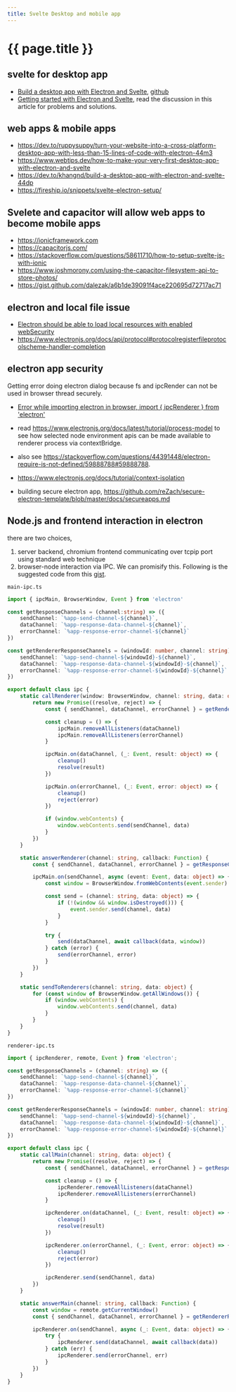 ```yaml
---
title: Svelte Desktop and mobile app
---
```

# {{ page.title }}


## svelte for desktop app
* [Build a desktop app with Electron and Svelte](https://dev.to/khangnd/build-a-desktop-app-with-electron-and-svelte-44dp), [github](https://github.com/khang-nd/electron-app-svelte)
* [Getting started with Electron and Svelte](https://dev.to/o_a_e/getting-started-with-electron-and-svelte-2gn8), read the discussion in this article for problems and solutions.

## web apps & mobile apps
* <https://dev.to/ruppysuppy/turn-your-website-into-a-cross-platform-desktop-app-with-less-than-15-lines-of-code-with-electron-44m3>
* <https://www.webtips.dev/how-to-make-your-very-first-desktop-app-with-electron-and-svelte>
* <https://dev.to/khangnd/build-a-desktop-app-with-electron-and-svelte-44dp>
* <https://fireship.io/snippets/svelte-electron-setup/>

## Svelete and capacitor will allow web apps to become mobile apps
* <https://ionicframework.com>
* <https://capacitorjs.com/>
* <https://stackoverflow.com/questions/58611710/how-to-setup-svelte-js-with-ionic>
* <https://www.joshmorony.com/using-the-capacitor-filesystem-api-to-store-photos/>
* <https://gist.github.com/dalezak/a6b1de39091f4ace220695d72717ac71>


## electron and local file issue
* [Electron should be able to load local resources with enabled webSecurity](https://github.com/electron/electron/issues/23393)
* <https://www.electronjs.org/docs/api/protocol#protocolregisterfileprotocolscheme-handler-completion>

## electron app security

Getting error doing electron dialog because fs and ipcRender can not be used in browser thread securely.

* [Error while importing electron in browser, import { ipcRenderer } from 'electron'](https://github.com/electron/electron/issues/9920)

* read <https://www.electronjs.org/docs/latest/tutorial/process-model> to see how selected node environment
apis can be made available to renderer process via contextBridge.

* also see <https://stackoverflow.com/questions/44391448/electron-require-is-not-defined/59888788#59888788>.
* <https://www.electronjs.org/docs/tutorial/context-isolation>

* building secure electron app,
<https://github.com/reZach/secure-electron-template/blob/master/docs/secureapps.md>

## Node.js and frontend interaction in electron
there are two choices,
1) server backend, chromium frontend communicating over tcpip port using standard web technique
2) browser-node interaction via IPC. We can promisify this. Following is the suggested code from this [gist](https://gist.github.com/Johnz86/33425246eddc36b26c6af2d5c8e2b1a7).


``main-ipc.ts``
```typescript
import { ipcMain, BrowserWindow, Event } from 'electron'

const getResponseChannels = (channel:string) => ({
    sendChannel: `%app-send-channel-${channel}`,
    dataChannel: `%app-response-data-channel-${channel}`,
    errorChannel: `%app-response-error-channel-${channel}`
})

const getRendererResponseChannels = (windowId: number, channel: string) => ({
    sendChannel: `%app-send-channel-${windowId}-${channel}`,
    dataChannel: `%app-response-data-channel-${windowId}-${channel}`,
    errorChannel: `%app-response-error-channel-${windowId}-${channel}`
})

export default class ipc {
    static callRenderer(window: BrowserWindow, channel: string, data: object) {
        return new Promise((resolve, reject) => {
            const { sendChannel, dataChannel, errorChannel } = getRendererResponseChannels(window.id, channel)

            const cleanup = () => {
                ipcMain.removeAllListeners(dataChannel)
                ipcMain.removeAllListeners(errorChannel)
            }

            ipcMain.on(dataChannel, (_: Event, result: object) => {
                cleanup()
                resolve(result)
            })

            ipcMain.on(errorChannel, (_: Event, error: object) => {
                cleanup()
                reject(error)
            })

            if (window.webContents) {
                window.webContents.send(sendChannel, data)
            }
        })
    }

    static answerRenderer(channel: string, callback: Function) {
        const { sendChannel, dataChannel, errorChannel } = getResponseChannels(channel)

        ipcMain.on(sendChannel, async (event: Event, data: object) => {
            const window = BrowserWindow.fromWebContents(event.sender)

            const send = (channel: string, data: object) => {
                if (!(window && window.isDestroyed())) {
                    event.sender.send(channel, data)
                }
            }

            try {
                send(dataChannel, await callback(data, window))
            } catch (error) {
                send(errorChannel, error)
            }
        })
    }

    static sendToRenderers(channel: string, data: object) {
        for (const window of BrowserWindow.getAllWindows()) {
            if (window.webContents) {
                window.webContents.send(channel, data)
            }
        }
    }
}
```

``renderer-ipc.ts``
```typescript
import { ipcRenderer, remote, Event } from 'electron';

const getResponseChannels = (channel: string) => ({
    sendChannel: `%app-send-channel-${channel}`,
    dataChannel: `%app-response-data-channel-${channel}`,
    errorChannel: `%app-response-error-channel-${channel}`
})

const getRendererResponseChannels = (windowId: number, channel: string) => ({
    sendChannel: `%app-send-channel-${windowId}-${channel}`,
    dataChannel: `%app-response-data-channel-${windowId}-${channel}`,
    errorChannel: `%app-response-error-channel-${windowId}-${channel}`
})

export default class ipc {
    static callMain(channel: string, data: object) {
        return new Promise((resolve, reject) => {
            const { sendChannel, dataChannel, errorChannel } = getResponseChannels(channel)

            const cleanup = () => {
                ipcRenderer.removeAllListeners(dataChannel)
                ipcRenderer.removeAllListeners(errorChannel)
            }

            ipcRenderer.on(dataChannel, (_: Event, result: object) => {
                cleanup()
                resolve(result)
            })

            ipcRenderer.on(errorChannel, (_: Event, error: object) => {
                cleanup()
                reject(error)
            })

            ipcRenderer.send(sendChannel, data)
        })
    }

    static answerMain(channel: string, callback: Function) {
        const window = remote.getCurrentWindow()
        const { sendChannel, dataChannel, errorChannel } = getRendererResponseChannels(window.id, channel)

        ipcRenderer.on(sendChannel, async (_: Event, data: object) => {
            try {
                ipcRenderer.send(dataChannel, await callback(data))
            } catch (err) {
                ipcRenderer.send(errorChannel, err)
            }
        })
    }
}
```




